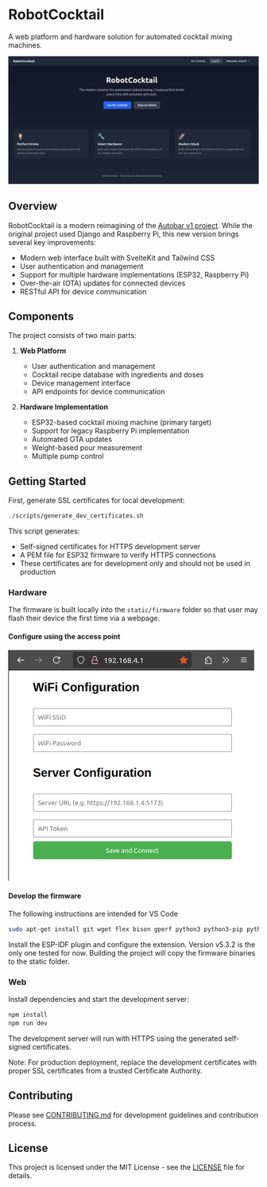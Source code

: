 # RobotCocktail

A web platform and hardware solution for automated cocktail mixing machines.

![home page](docs/screenshot_home_page.png)

## Overview

RobotCocktail is a modern reimagining of the [Autobar v1 project](https://github.com/vtalpaert/autobar). While the original project used Django and Raspberry Pi, this new version brings several key improvements:

- Modern web interface built with SvelteKit and Tailwind CSS
- User authentication and management
- Support for multiple hardware implementations (ESP32, Raspberry Pi)
- Over-the-air (OTA) updates for connected devices
- RESTful API for device communication

## Components

The project consists of two main parts:

1. **Web Platform**
   - User authentication and management
   - Cocktail recipe database with ingredients and doses
   - Device management interface
   - API endpoints for device communication

2. **Hardware Implementation**
   - ESP32-based cocktail mixing machine (primary target)
   - Support for legacy Raspberry Pi implementation
   - Automated OTA updates
   - Weight-based pour measurement
   - Multiple pump control

## Getting Started

First, generate SSL certificates for local development:

```bash
./scripts/generate_dev_certificates.sh
```

This script generates:

- Self-signed certificates for HTTPS development server
- A PEM file for ESP32 firmware to verify HTTPS connections
- These certificates are for development only and should not be used in production

### Hardware

The firmware is built locally into the `static/firmware` folder so that user may flash their device the first time via a webpage.

#### Configure using the access point

![access point](docs/screenshot_access_point.png)

#### Develop the firmware

The following instructions are intended for VS Code

```bash
sudo apt-get install git wget flex bison gperf python3 python3-pip python3-venv cmake ninja-build ccache libffi-dev libssl-dev dfu-util libusb-1.0-0
```

Install the ESP-IDF plugin and configure the extension. Version v5.3.2 is the only one tested for now.
Building the project will copy the firmware binaries to the static folder.

### Web

Install dependencies and start the development server:

```bash
npm install
npm run dev
```

The development server will run with HTTPS using the generated self-signed certificates.

Note: For production deployment, replace the development certificates with proper SSL certificates from a trusted Certificate Authority.

## Contributing

Please see [CONTRIBUTING.md](CONTRIBUTING.md) for development guidelines and contribution process.

## License

This project is licensed under the MIT License - see the [LICENSE](LICENSE) file for details.
